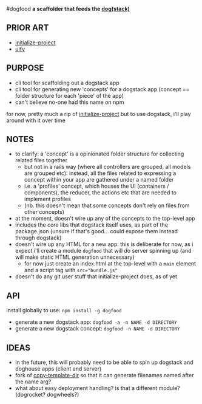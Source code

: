 #dogfood
**a scaffolder that feeds the [dog(stack)](https://www.npmjs.com/package/dogstack)**

## PRIOR ART

- [initialize-project](https://github.com/yoshuawuyts/initialize-project)
- [uify](https://github.com/ahdinosaur/uify)

## PURPOSE

- cli tool for scaffolding out a dogstack app
- cli tool for generating new 'concepts' for a dogstack app (concept == folder structure for each 'piece' of the app)
- can't believe no-one had this name on npm

for now, pretty much a rip of [initialize-project](https://github.com/yoshuawuyts/initialize-project) but to use dogstack, i'll play around with it over time

## NOTES

- to clarify: a 'concept' is a opinionated folder structure for collecting related files together
  - but not in a rails way (where all controllers are grouped, all models are grouped etc): instead, all the files related to expressing a concept within your app are gathered under a named folder
  - i.e. a 'profiles' concept, which houses the UI (containers / components), the reducer, the actions etc that are needed to implement profiles
  - (nb. this doesn't mean that some concepts don't rely on files from other concepts)
- at the moment, doesn't wire up any of the concepts to the top-level app
- includes the core libs that dogstack itself uses, as part of the package.json (unsure if that's good... could expose them instead through dogstack)
- doesn't wire up any HTML for a new app: this is deliberate for now, as i expect i'll create a module ```dogfood``` that will do server spinning up (and will make static HTML generation unnecessary)
  - for now just create an index.html at the top-level with a `main` element and a script tag with `src="bundle.js"`
- doesn't do any git user stuff that initialize-project does, as of yet

## API

install globally to use: `npm install -g dogfood`

- generate a new dogstack app: `dogfood -a -n NAME -d DIRECTORY`
- generate a new dogstack concept: `dogfood -n NAME -d DIRECTORY`

## IDEAS

- in the future, this will probably need to be able to spin up dogstack and doghouse apps (client and server)
- fork of [copy-template-dir](https://github.com/yoshuawuyts/copy-template-dir) so that it can generate filenames named after the name arg?
- what about easy deployment handling? is that a different module? (dogrocket? dogwheels?)
